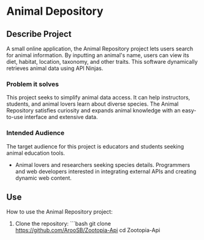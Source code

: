 # Animal Depository

## Describe Project

A small online application, the Animal Repository project lets users search for animal information. By inputting an animal's name, users can view its diet, habitat, location, taxonomy, and other traits. This software dynamically retrieves animal data using API Ninjas.

### Problem it solves

This project seeks to simplify animal data access. It can help instructors, students, and animal lovers learn about diverse species. The Animal Repository satisfies curiosity and expands animal knowledge with an easy-to-use interface and extensive data.

### Intended Audience

The target audience for this project is educators and students seeking animal education tools.

- Animal lovers and researchers seeking species details.
  Programmers and web developers interested in integrating external APIs and creating dynamic web content.

## Use

How to use the Animal Repository project:

1. Clone the repository: ```bash git clone https://github.com/ArooSB/Zootopia-Api cd Zootopia-Api
